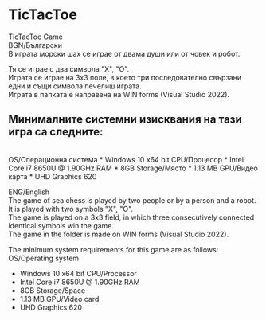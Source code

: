 # TicTacToe
TicTacToe Game<br>
BGN/Български<br>
В играта морски шах се играе от двама души или от човек и робот.

Тя се играе с два символа "Х", "О".<br>
Играта се играе на 3х3 поле, в което три последователно свързани едни и същи символа печелиш играта.<br>
Играта в папката е направена на WIN forms (Visual Studio 2022).<br>

<h2><b>Минималните системни изисквания на тази игра са следните:</b></h2><br>
OS/Операционна система 
* Windows 10 x64 bit
CPU/Процесор
* Intel Core i7 8650U @ 1.90GHz
RAM
* 8GB
Storage/Място
* 1.13 MB
GPU/Видео карта
* UHD Graphics 620

  ENG/English<br>
The game of sea chess is played by two people or by a person and a robot.<br>
It is played with two symbols "X", "O".<br>
The game is played on a 3x3 field, in which three consecutively connected identical symbols win the game.<br>
The game in the folder is made on WIN forms (Visual Studio 2022).<br>

The minimum system requirements for this game are as follows:
OS/Operating system
* Windows 10 x64 bit
CPU/Processor
* Intel Core i7 8650U @ 1.90GHz
RAM
* 8GB
Storage/Space
* 1.13 MB
GPU/Video card
* UHD Graphics 620
